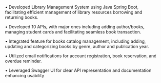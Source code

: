 • Developed Library Management System using Java Spring Boot, facilitating efficient management of library
resources borrowing and returning books.

• Developed 10 APIs, with major ones including adding author/books, managing student cards and facilitating
seamless book transaction.

• Integrated feature for books catalog management, including adding, updating and categorizing books by genre,
author and publication year.

• Utilized email notifications for account registration, book reservation, and overdue reminder.

• Leveraged Swagger UI for clear API representation and documentation enhancing usability
